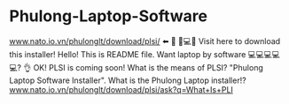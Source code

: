 # Phulong-Laptop-Software
www.nato.io.vn/phulonglt/download/plsi/ ⬅️ 📲 💾💻💽 Visit here to download this installer!
Hello! This is README file. Want laptop by software 💻💻💻💻💻? 👌 OK! PLSI is coming soon!
What is the means of PLSI? "Phulong Laptop Software Installer".
What is the Phulong Laptop installer!? www.nato.io.vn/phulonglt/download/plsi/ask?q=What+Is+PLI
